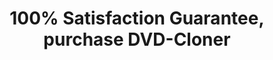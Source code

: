 ---
title: 100% Satisfaction Guarantee, purchase DVD-Cloner
metaItems:
  - name: description
    content: DVD to DVD copy, copy dual layer DVDs, 30 day money-back guarantee that makes it your perfect DVD copy solution!
  - name: keywords
    content: DVD-Cloner, order 
breadcrumb: Privacy Policy   
template: primary
areaTop:
  bottomAdditionText: <a href="/dvd-cloner/dvd-copy-64bit/" class="btn rounded-0 btn-outline-dark">Achieve 20% higher copy speed with DVD-Cloner 64-bit </a>
  additionClass: shadow-box 
  type: order
  button:
    additionText: |      
      After purchasing DVD-Cloner, you could <a class="text-danger" href="https://www.blue-cloner.com/dc_discountorder.html">get 10% discount to buy Blue-Cloner here</a>, and enjoy wonderful HD movies!
       
      <span class="text-danger">Note: You can get both DVD-Cloner and DVD-Cloner 64-bit with one order!</span>
release:
  more: Click to view more
supportMovies:
  name: support-movies
  active: true
  container: container
  title: Supports the Backup of Latest Movies
  textTop: 
  textBottom: 
  button:
  additionClass: position-relative text-center 
  bgStyle: dark-opacity-2
  iconLink: self
  icon:
    - iconUrl: cover/UHD_Cover_Ghosts-of-War_2020.10.jpg
      text: Raya  
    - iconUrl: cover/bd-I.Care_.a.Lot_.2021.3.jpg
      text: I care a lot
  iconGird: 6       
---